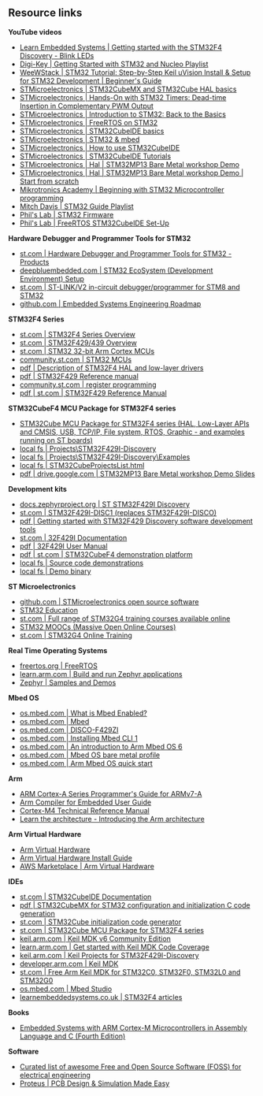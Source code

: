 ## Resource links



**YouTube videos**
- [Learn Embedded Systems | Getting started with the STM32F4 Discovery - Blink LEDs](https://www.youtube.com/watch?v=Ld20MbXSXI8&list=LL&index=40&t=281s)
- [Digi-Key | Getting Started with STM32 and Nucleo Playlist](https://www.youtube.com/@digikey/search?query=STM32)
- [WeeWStack | STM32 Tutorial: Step-by-Step Keil uVision Install & Setup for STM32 Development | Beginner's Guide](https://m.youtube.com/watch?v=TO85lArN1B8&t=39s)
- [STMicroelectronics | STM32CubeMX and STM32Cube HAL basics](https://www.youtube.com/playlist?list=PLnMKNibPkDnGtuIl5v0CvC81Am7SKpj02)
- [STMicroelectronics | Hands-On with STM32 Timers: Dead-time Insertion in Complementary PWM Output](https://www.youtube.com/watch?v=rDaC2N-33Oo&list=PLnMKNibPkDnHHfPVKKOE8A4AJpgDR932A)
- [STMicroelectronics | Introduction to STM32: Back to the Basics](https://www.youtube.com/watch?v=8DmJ7pnFE5M&list=PLnMKNibPkDnFa5bR8U78UXs6b5bzKXxq-)
- [STMicroelectronics | FreeRTOS on STM32](https://www.youtube.com/watch?v=QGVAayFI5ZQ&list=PLnMKNibPkDnFeFV4eBfDQ9e5IrGL_dx1Q)
- [STMicroelectronics | STM32CubeIDE basics](https://www.youtube.com/watch?v=gL8OoS9E1rw&list=PLnMKNibPkDnFCosVVv98U5dCulE6T3Iy8)
- [STMicroelectronics | STM32 & mbed](https://www.youtube.com/playlist?list=PLnMKNibPkDnESr04tVLeLXcrCiAQqx8er)
- [STMicroelectronics | How to use STM32CubeIDE](https://youtu.be/eumKLXNlM0U)
- [STMicroelectronics | STM32CubeIDE Tutorials](https://www.youtube.com/playlist?list=PL8n_tqwYdzVANEGjLs4C6ICkDNLhdsbmM)
- [STMicroelectronics | Hal | STM32MP13 Bare Metal workshop Demo](https://www.youtube.com/watch?v=ljT-UpncIPk&t=153s)
- [STMicroelectronics | Hal | STM32MP13 Bare Metal workshop Demo | Start from scratch](https://www.youtube.com/watch?v=ljT-UpncIPk&t=612s)
- [Mikrotronics Academy | Beginning with STM32 Microcontroller programming](https://www.youtube.com/playlist?list=PLLHCjBf3JujDqQLd_6g1K4K7JD5uqig-2)
- [Mitch Davis | STM32 Guide Playlist](https://www.youtube.com/@MitchDavis2/search?query=STM32%20Guide)
- [Phil's Lab | STM32 Firmware](https://www.youtube.com/playlist?list=PLXSyc11qLa1a4Tqbz228dPZfMrs-KRpzA)
- [Phil's Lab | FreeRTOS STM32CubeIDE Set-Up ](https://www.youtube.com/watch?v=OyVemnshlQQ&list=PLXSyc11qLa1a4Tqbz228dPZfMrs-KRpzA&index=1&t=1170s)
  
**Hardware Debugger and Programmer Tools for STM32**
- [st.com | Hardware Debugger and Programmer Tools for STM32 - Products](https://www.st.com/en/development-tools/hardware-debugger-and-programmer-tools-for-stm32/products.html)
- [deepbluembedded.com | STM32 EcoSystem (Development Environment) Setup](https://deepbluembedded.com/stm32-ecosystem-development-environment-setup/)
- [st.com | ST-LINK/V2 in-circuit debugger/programmer for STM8 and STM32](https://www.st.com/en/development-tools/st-link-v2.html)
- [github.com | Embedded Systems Engineering Roadmap](https://github.com/m3y54m/Embedded-Engineering-Roadmap)

**STM32F4 Series**
- [st.com | STM32F4 Series Overview](https://www.st.com/en/microcontrollers-microprocessors/stm32f4-series.html)
- [st.com | STM32F429/439 Overview](https://www.st.com/en/microcontrollers-microprocessors/stm32f429-439.html)
- [st.com | STM32 32-bit Arm Cortex MCUs](https://www.st.com/en/microcontrollers-microprocessors/stm32-32-bit-arm-cortex-mcus.html)
- [community.st.com | STM32 MCUs](https://community.st.com/t5/stm32-mcus/ct-p/stm32-mcus)
- [pdf | Description of STM32F4 HAL and low-layer drivers](https://www.st.com/resource/en/user_manual/dm00105879-description-of-stm32f4-hal-and-lowlayer-drivers-stmicroelectronics.pdf)
- [pdf | STM32F429 Reference manual](https://www.st.com/content/ccc/resource/technical/document/reference_manual/3d/6d/5a/66/b4/99/40/d4/DM00031020.pdf/files/DM00031020.pdf/jcr:content/translations/en.DM00031020.pdf)
- [community.st.com | register programming](https://community.st.com/t5/stm32-mcus-products/stm32-f4-register-programming/td-p/361864)
- [pdf | st.com | STM32F429 Reference Manual](https://www.st.com/resource/en/reference_manual/rm0090-stm32f405415-stm32f407417-stm32f427437-and-stm32f429439-advanced-armbased-32bit-mcus-stmicroelectronics.pdf)

**STM32CubeF4 MCU Package for STM32F4 series**
- [STM32Cube MCU Package for STM32F4 series (HAL, Low-Layer APIs and CMSIS, USB, TCP/IP, File system, RTOS, Graphic - and examples running on ST boards)](https://www.st.com/en/embedded-software/stm32cubef4.html)
- [local fs | Projects\STM32F429I-Discovery](~\STM32Cube\Repository\STM32Cube_FW_F4_V1.28.0\Projects\STM32F429I-Discovery)
- [local fs | Projects\STM32F429I-Discovery\Examples](~\STM32Cube\Repository\STM32Cube_FW_F4_V1.28.0\Projects\STM32F429I-Discovery\Examples)
- [local fs | STM32CubeProjectsList.html ](~\STM32Cube\Repository\STM32Cube_FW_F4_V1.28.0\Projects\STM32CubeProjectsList.html)
- [pdf | drive.google.com | STM32MP13 Bare Metal workshop Demo Slides ](https://drive.google.com%2Ffile%2Fd%2F1G85Bk-4mBUC2JVWL-KQdRcS_NHwTxp8O%2Fview%3Fusp%3Dsharing&v=ljT-UpncIPk)


**Development kits**
- [docs.zephyrproject.org | ST STM32F429I Discovery](https://docs.zephyrproject.org/latest/boards/st/stm32f429i_disc1/doc/index.html)
- [st.com | STM32F429I-DISC1 (replaces STM32F429I-DISCO)](https://www.st.com/en/evaluation-tools/32f429idiscovery.html)
- [pdf | Getting started with STM32F429 Discovery software development tools](https://www.st.com/web/en/resource/technical/document/user_manual/DM00097320.pdf)
- [st.com | 32F429I Documentation](https://www.st.com/en/evaluation-tools/32f429idiscovery.html#documentation)
- [pdf | 32F429I User Manual](https://www.st.com/resource/en/user_manual/um1670-discovery-kit-with-stm32f429zi-mcu-stmicroelectronics.pdf)
- [pdf | st.com | STM32CubeF4 demonstration platform](https://www.st.com/resource/en/user_manual/dm00112348-stm32cubef4-demonstration-platform-stmicroelectronics.pdf)
- [local fs | Source code demonstrations](~\STM32Cube\Repository\STM32Cube_FW_F4_V1.28.0\Projects\STM32F429I-Discovery\Demonstrations)
- [local fs | Demo binary](~\Downloads\32f429i-discovery-kit\demo_code\en.32f429idiscovery_demo\32F429IDISCOVERY_demo\STemWin\Binary)


**ST Microelectronics**
- [github.com | STMicroelectronics open source software](https://github.com/STMicroelectronics)
- [STM32 Education](https://www.st.com/content/st_com/en/support/learning/stm32-education.html)
- [st.com | Full range of STM32G4 training courses available online](https://www.st.com/content/st_com/en/support/learning/stm32-education/stm32-online-training/stm32g4-online-training.html)
- [STM32 MOOCs (Massive Open Online Courses)](https://www.st.com/content/st_com/en/support/learning/stm32-education/stm32-moocs.html)
- [st.com | STM32G4 Online Training](https://www.st.com/content/st_com/en/support/learning/stm32-education/stm32-online-training/stm32g4-online-training.html)


**Real Time Operating Systems**
- [freertos.org | FreeRTOS](https://www.freertos.org/index.html)
- [learn.arm.com | Build and run Zephyr applications](https://learn.arm.com/learning-paths/microcontrollers/zephyr/zephyr/)
- [Zephyr | Samples and Demos](https://docs.zephyrproject.org/latest/samples/index.html)

**Mbed OS**
- [os.mbed.com | What is Mbed Enabled?](https://os.mbed.com/mbed-enabled/introduction/)
- [os.mbed.com | Mbed](https://os.mbed.com/)
- [os.mbed.com | DISCO-F429ZI](https://os.mbed.com/platforms/ST-Discovery-F429ZI/)
- [os.mbed.com | Installing Mbed CLI 1](https://os.mbed.com/docs/mbed-os/v6.16/quick-start/build-with-mbed-cli.html)
- [os.mbed.com | An introduction to Arm Mbed OS 6](https://os.mbed.com/docs/mbed-os/v6.16/introduction/index.html)
- [os.mbed.com | Mbed OS bare metal profile](https://os.mbed.com/docs/mbed-os/v6.16/bare-metal/index.html)
- [os.mbed.com | Arm Mbed OS quick start](https://os.mbed.com/docs/mbed-os/v6.16/quick-start/index.html)

**Arm**
- [ARM Cortex-A Series Programmer's Guide for ARMv7-A](https://developer.arm.com/documentation/den0013/d/Introduction-to-Assembly-Language/Introduction-to-the-GNU-Assembler/GNU-Assembler-syntax)
- [Arm Compiler for Embedded User Guide](https://developer.arm.com/documentation/100748/0621/Getting-Started/Using-the-integrated-assembler)
- [Cortex-M4 Technical Reference Manual ](https://developer.arm.com/documentation/ddi0439/be/)
- [Learn the architecture - Introducing the Arm architecture](https://developer.arm.com/documentation/102404/latest/)


**Arm Virtual Hardware**
- [Arm Virtual Hardware](https://www.arm.com/products/development-tools/simulation/virtual-hardware)
- [Arm Virtual Hardware Install Guide](https://learn.arm.com/install-guides/avh#corstone)
- [AWS Marketplace | Arm Virtual Hardware](https://aws.amazon.com/marketplace/pp/prodview-urbpq7yo5va7g)


**IDEs**
- [st.com | STM32CubeIDE Documentation](https://www.st.com/en/development-tools/stm32cubeide.html#documentation)
- [pdf | STM32CubeMX for STM32 configuration
and initialization C code generation](https://www.st.com/content/ccc/resource/technical/document/user_manual/10/c5/1a/43/3a/70/43/7d/DM00104712.pdf/files/DM00104712.pdf/jcr:content/translations/en.DM00104712.pdf)
- [st.com | STM32Cube initialization code generator](https://www.st.com/en/development-tools/stm32cubemx.html?icmp=tt11642_gl_lnkon_jun2019)
- [st.com | STM32Cube MCU Package for STM32F4 series](https://www.st.com/en/embedded-software/stm32cubef4.html)
- [keil.arm.com | Keil MDK v6 Community Edition](https://www.keil.arm.com/)
- [learn.arm.com | Get started with Keil MDK Code Coverage](https://learn.arm.com/learning-paths/microcontrollers/coverage_mdk/)
- [keil.arm.com | Keil Projects for STM32F429I-Discovery](https://www.keil.arm.com/boards/stmicroelectronics-stm32f429i-discovery-revb-6126ce5/projects/)
- [developer.arm.com | Keil MDK](https://developer.arm.com/Tools%20and%20Software/Keil%20MDK)
- [st.com | Free Arm Keil MDK for STM32C0, STM32F0, STM32L0 and STM32G0](https://www.st.com/en/partner-products-and-services/free-arm-keil-mdk-for-stm32c0-stm32f0-stm32l0-and-stm32g0.html)
- [os.mbed.com | Mbed Studio](https://os.mbed.com/studio/)
- [learnembeddedsystems.co.uk | STM32F4 articles](https://learnembeddedsystems.co.uk/category/embedded-systems/stm32f4-discovery)

**Books**
- [Embedded Systems with ARM Cortex-M Microcontrollers in Assembly Language and C (Fourth Edition)](https://web.eece.maine.edu/~zhu/book/)

**Software**
- [Curated list of awesome Free and Open Source Software (FOSS) for electrical engineering](https://www.reddit.com/r/electronics/comments/ap6m45/curated_list_of_awesome_free_and_open_source/?utm_source=share&utm_medium=web2x)
- [Proteus | PCB Design & Simulation Made Easy](https://www.labcenter.com/)